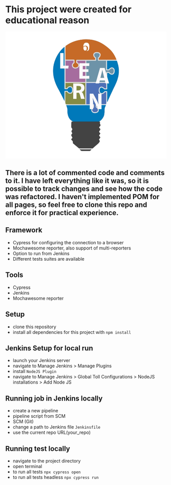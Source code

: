 # This project were created for educational reason

![alt text](./cypress/assets/bulb.png)

## There is a lot of commented code and comments to it. I have left everything like it was, so it is possible to track changes and see how the code was refactored. I haven't implemented POM for all pages, so feel free to clone this repo and enforce it for practical experience.

## Framework

- Cypress for configuring the connection to a browser
- Mochawesome reporter, also support of multi-reporters
- Option to run from Jenkins
- Different tests suites are available

## Tools

- Cypress
- Jenkins
- Mochawesome reporter

## Setup

- clone this repository
- install all dependencies for this project with `npm install`

## Jenkins Setup for local run

- launch your Jenkins server
- navigate to Manage Jenkins > Manage Plugins
- install `NodeJS Plugin`
- navigate to Manage Jenkins > Global Toll Configurations > NodeJS installations > Add Node JS

## Running job in Jenkins locally

- create a new pipeline
- pipeline script from SCM
- SCM (Git)
- change a path to Jenkins file `Jenkinsfile`
- use the current repo URL(your_repo)

## Running test locally

- navigate to the project directory
- open terminal
- to run all tests `npx cypress open`
- to run all tests headless `npx cypress run`
